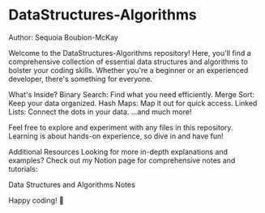 # DataStructures-Algorithms
Author: Sequoia Boubion-McKay

Welcome to the DataStructures-Algorithms repository! Here, you'll find a comprehensive collection of essential data structures and algorithms to bolster your coding skills. Whether you're a beginner or an experienced developer, there's something for everyone.

What's Inside?
Binary Search: Find what you need efficiently.
Merge Sort: Keep your data organized.
Hash Maps: Map it out for quick access.
Linked Lists: Connect the dots in your data.
...and much more!

Feel free to explore and experiment with any files in this repository. Learning is about hands-on experience, so dive in and have fun!

Additional Resources
Looking for more in-depth explanations and examples? Check out my Notion page for comprehensive notes and tutorials:

Data Structures and Algorithms Notes

Happy coding! 🚀
